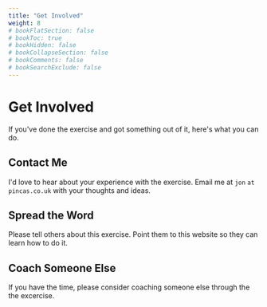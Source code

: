 ```yaml
---
title: "Get Involved"
weight: 8
# bookFlatSection: false
# bookToc: true
# bookHidden: false
# bookCollapseSection: false
# bookComments: false
# bookSearchExclude: false
---
```


# Get Involved

If you've done the exercise and got something out of it, here's what you can do.

## Contact Me

I'd love to hear about your experience with the exercise.  Email me at `jon` `at` `pincas.co.uk` with your thoughts and ideas.


## Spread the Word

Please tell others about this exercise.  Point them to this website so they can learn how to do it.


## Coach Someone Else

If you have the time, please consider coaching someone else through the the excercise.


